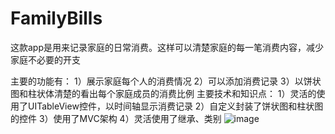 # FamilyBills
这款app是用来记录家庭的日常消费。这样可以清楚家庭的每一笔消费内容，减少家庭不必要的开支

主要的功能有：
1）展示家庭每个人的消费情况
2）可以添加消费记录
3）以饼状图和柱状体清楚的看出每个家庭成员的消费比例
主要技术和知识点：
1）灵活的使用了UITableView控件，以时间轴显示消费记录
2）自定义封装了饼状图和柱状图的控件
3）使用了MVC架构
4）灵活使用了继承、类别
 ![image](http://image.baidu.com/search/detail?ct=503316480&z=0&ipn=d&word=%E6%80%8E%E4%B9%88%E4%B8%8A%E4%BC%A0%E5%9B%BE%E7%89%87&step_word=&hs=0&pn=0&spn=0&di=113740&pi=0&rn=1&tn=baiduimagedetail&is=0%2C0&istype=0&ie=utf-8&oe=utf-8&in=&cl=2&lm=-1&st=-1&cs=1911188763%2C2412485019&os=2679431894%2C3286800574&simid=4196808306%2C551346140&adpicid=0&lpn=0&ln=1156&fr=&fmq=1582718438569_R&fm=rs1&ic=undefined&s=undefined&hd=undefined&latest=undefined&copyright=undefined&se=&sme=&tab=0&width=undefined&height=undefined&face=undefined&ist=&jit=&cg=&bdtype=0&oriquery=github%E6%8F%8F%E8%BF%B0%E6%80%8E%E4%B9%88%E4%B8%8A%E4%BC%A0%E5%9B%BE%E7%89%87&objurl=http%3A%2F%2Fa.hiphotos.baidu.com%2Fexp%2Fw%3D500%2Fsign%3Df9bdbc7da344ad342ebf8787e0a30c08%2Fb58f8c5494eef01f52b70655e2fe9925bd317dfa.jpg&fromurl=ippr_z2C%24qAzdH3FAzdH3F3tg2ywg_z%26e3Bkwt17_z%26e3Bv54AzdH3F4AzdH3Fw6ptvsjAzdH3F1cwbbajkmbjw0v8nua90vv9v_z%26e3Bip4s%3Ftfwrrtgfpwssj1%3Da&gsm=1&rpstart=0&rpnum=0&islist=&querylist=&force=undefined)

